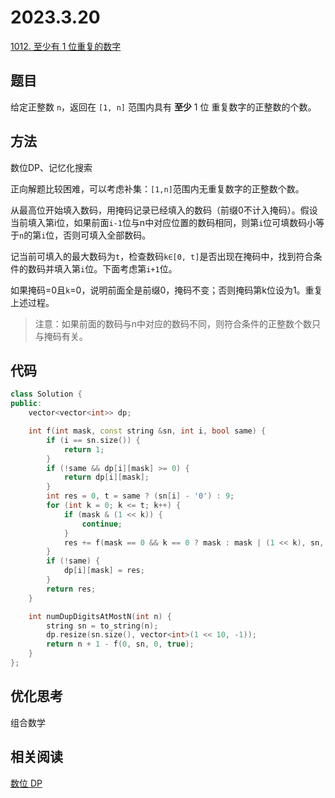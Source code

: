 # 2023.3.20

[1012. 至少有 1 位重复的数字](https://leetcode.cn/problems/numbers-with-repeated-digits/)

## 题目

给定正整数 `n`，返回在 `[1, n]` 范围内具有 **至少** 1 位 重复数字的正整数的个数。

## 方法

数位DP、记忆化搜索

正向解题比较困难，可以考虑补集：`[1,n]`范围内无重复数字的正整数个数。

从最高位开始填入数码，用掩码记录已经填入的数码（前缀0不计入掩码）。假设当前填入第i位，如果前面`i-1`位与n中对应位置的数码相同，则第`i`位可填数码小等于`n`的第`i`位，否则可填入全部数码。

记当前可填入的最大数码为`t`，检查数码`k∈[0, t]`是否出现在掩码中，找到符合条件的数码并填入第`i`位。下面考虑第`i+1`位。

如果掩码=0且`k`=0，说明前面全是前缀0，掩码不变；否则掩码第k位设为1。重复上述过程。

> 注意：如果前面的数码与n中对应的数码不同，则符合条件的正整数个数只与掩码有关。

## 代码

``` cpp
class Solution {
public:
    vector<vector<int>> dp;

    int f(int mask, const string &sn, int i, bool same) {
        if (i == sn.size()) {
            return 1;
        }
        if (!same && dp[i][mask] >= 0) {
            return dp[i][mask];
        }
        int res = 0, t = same ? (sn[i] - '0') : 9;
        for (int k = 0; k <= t; k++) {
            if (mask & (1 << k)) {
                continue;
            }
            res += f(mask == 0 && k == 0 ? mask : mask | (1 << k), sn, i + 1, same && k == t);
        }
        if (!same) {
            dp[i][mask] = res;
        }
        return res;
    }

    int numDupDigitsAtMostN(int n) {
        string sn = to_string(n);
        dp.resize(sn.size(), vector<int>(1 << 10, -1));
        return n + 1 - f(0, sn, 0, true);
    }
};
```

## 优化思考

组合数学



## 相关阅读

[数位 DP](https://oi-wiki.org/dp/number/)
